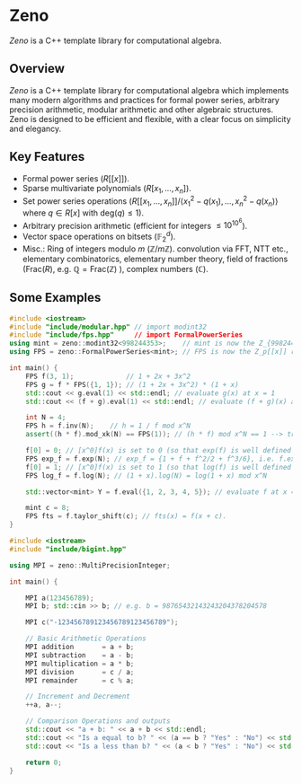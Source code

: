 # Zeno

*Zeno* is a C++ template library for computational algebra.

## Overview

*Zeno* is a C++ template library for computational algebra which implements many modern algorithms and practices for formal power series, arbitrary precision arithmetic, modular arithmetic and other algebraic structures. Zeno is designed to be efficient and flexible, with a clear focus on simplicity and elegancy.

## Key Features

- Formal power series ($R[[x]]$).
- Sparse multivariate polynomials ($R[x_{1},\dots,x_{n}]$).
- Set power series operations ($R[[x_{1},\dots,x_{n}]]/\left< x_{1}^{2}-q(x_{1}),\dots,x_{n}^{2}-q(x_{n}) \right>$ where $q \in R[x]$ with $\mathrm{deg}(q)\leq 1$).
- Arbitrary precision arithmetic (efficient for integers $\leq 10^{10^6}$).
- Vector space operations on bitsets ($\mathbb{F}_{2}^d$).
- Misc.: Ring of integers modulo $m$ ($\mathbb{Z}/m\mathbb{Z}$). convolution via FFT, NTT etc., elementary combinatorics, elementary number theory, field of fractions ($\mathrm{Frac}(R)$, e.g. $\mathbb{Q}=\mathrm{Frac}(\mathbb{Z})$ ), complex numbers ($\mathbb{C}$).


## Some Examples

```cpp
#include <iostream>
#include "include/modular.hpp" // import modint32
#include "include/fps.hpp"     // import FormalPowerSeries
using mint = zeno::modint32<998244353>;    // mint is now the Z_{998244353} field
using FPS = zeno::FormalPowerSeries<mint>; // FPS is now the Z_p[[x]] ring where p = 998244353

int main() {
    FPS f(3, 1);             // 1 + 2x + 3x^2
    FPS g = f * FPS({1, 1}); // (1 + 2x + 3x^2) * (1 + x)
    std::cout << g.eval(1) << std::endl; // evaluate g(x) at x = 1
    std::cout << (f + g).eval(1) << std::endl; // evaluate (f + g)(x) at x = 1

    int N = 4;
    FPS h = f.inv(N);    // h = 1 / f mod x^N
    assert((h * f).mod_xk(N) == FPS(1)); // (h * f) mod x^N == 1 --> true

    f[0] = 0; // [x^0]f(x) is set to 0 (so that exp(f) is well defined in the field of mint)
    FPS exp_f = f.exp(N); // exp_f = {1 + f + f^2/2 + f^3/6}, i.e. f.exp(N) = exp(f) mod x^N
    f[0] = 1; // [x^0]f(x) is set to 1 (so that log(f) is well defined in the field of mint)
    FPS log_f = f.log(N); // (1 + x).log(N) = log(1 + x) mod x^N

    std::vector<mint> Y = f.eval({1, 2, 3, 4, 5}); // evaluate f at x = 1, ..., 5

    mint c = 8;
    FPS fts = f.taylor_shift(c); // fts(x) = f(x + c).
}
```


```cpp
#include <iostream>
#include "include/bigint.hpp"

using MPI = zeno::MultiPrecisionInteger;

int main() {

    MPI a(123456789);
    MPI b; std::cin >> b; // e.g. b = 98765432143243204378204578

    MPI c("-123456789123456789123456789");

    // Basic Arithmetic Operations
    MPI addition       = a + b;
    MPI subtraction    = a - b;
    MPI multiplication = a * b;
    MPI division       = c / a; 
    MPI remainder      = c % a;

    // Increment and Decrement
    ++a, a--;

    // Comparison Operations and outputs
    std::cout << "a + b: " << a + b << std::endl;
    std::cout << "Is a equal to b? " << (a == b ? "Yes" : "No") << std::endl;
    std::cout << "Is a less than b? " << (a < b ? "Yes" : "No") << std::endl;

    return 0;
}
```
